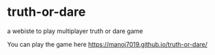 # truth-or-dare

a webiste to play multiplayer truth or dare game

You can play the game here https://manoj7019.github.io/truth-or-dare/
